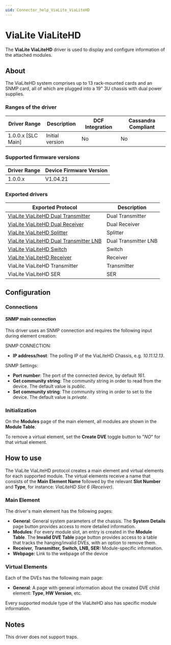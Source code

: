 ```yaml
---
uid: Connector_help_ViaLite_ViaLiteHD
---
```


# ViaLite ViaLiteHD

The **ViaLite ViaLiteHD** driver is used to display and configure information of the attached modules.

## About

The ViaLiteHD system comprises up to 13 rack-mounted cards and an SNMP card, all of which are plugged into a 19" 3U chassis with dual power supplies.

### Ranges of the driver

| **Driver Range**     | **Description** | **DCF Integration** | **Cassandra Compliant** |
|----------------------|-----------------|---------------------|-------------------------|
| 1.0.0.x \[SLC Main\] | Initial version | No                  | No                      |

### Supported firmware versions

| **Driver Range** | **Device Firmware Version** |
|------------------|-----------------------------|
| 1.0.0.x          | V1.04.21                    |

### Exported drivers

| **Exported Protocol**                                                                                        | **Description**      |
|--------------------------------------------------------------------------------------------------------------|----------------------|
| [ViaLite ViaLiteHD Dual Transmitter](xref:Connector_help_ViaLite_ViaLiteHD_Dual_Transmitter)           | Dual Transmitter     |
| [ViaLite ViaLiteHD Dual Receiver](xref:Connector_help_ViaLite_ViaLiteHD_Dual_Receiver)                 | Dual Receiver        |
| [ViaLite ViaLiteHD Splitter](xref:Connector_help_ViaLite_ViaLiteHD_Splitter)                             | Splitter             |
| [ViaLite ViaLiteHD Dual Transmitter LNB](xref:Connector_help_ViaLite_ViaLiteHD_Dual_Transmitter_LNB) | Dual Transmitter LNB |
| [ViaLite ViaLiteHD Switch](xref:Connector_help_ViaLite_ViaLiteHD_Switch)                                 | Switch               |
| [ViaLite ViaLiteHD Receiver](xref:Connector_help_ViaLite_ViaLiteHD_Receiver)                             | Receiver             |
| ViaLite ViaLiteHD Transmitter                                                                                | Transmitter          |
| ViaLite ViaLiteHD SER                                                                                        | SER                  |

## Configuration

### Connections

#### SNMP main connection

This driver uses an SNMP connection and requires the following input during element creation:

SNMP CONNECTION:

- **IP address/host**: The polling IP of the ViaLiteHD Chassis, e.g. *10.11.12.13*.

SNMP Settings:

- **Port number**: The port of the connected device, by default *161*.
- **Get community string**: The community string in order to read from the device. The default value is *public*.
- **Set community string**: The community string in order to set to the device. The default value is *private*.

### Initialization

On the **Modules** page of the main element, all modules are shown in the **Module Table**.

To remove a virtual element, set the **Create DVE** toggle button to "*NO*" for that virtual element.

## How to use

The ViaLite ViaLiteHD protocol creates a main element and virtual elements for each supported module. The virtual elements receive a name that consists of the **Main Element Name** followed by the relevant **Slot Number** and **Type**, for instance: *ViaLiteHD Slot 6 (Receiver)*.

### Main Element

The driver's main element has the following pages:

- **General**: General system parameters of the chassis. The **System Details** page button provides access to more detailed information.
- **Modules**: For every module slot, an entry is created in the **Module Table**. The **Invalid DVE Table** page button provides access to a table that tracks the hanging/invalid DVEs, with an option to remove them.
- **Receiver,** **Transmitter,** **Switch, LNB, SER:** Module-specific information.
- **Webpage:** Link to the webpage of the device

### Virtual Elements

Each of the DVEs has the following main page:

- **General**: A page with general information about the created DVE child element: **Type**, **HW Version**, etc.

Every supported module type of the ViaLiteHD also has specific module information.

## Notes

This driver does not support traps.
